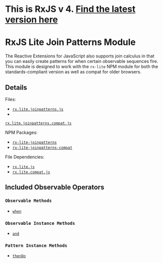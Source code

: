 # This is RxJS v 4. [Find the latest version here](https://github.com/reactivex/rxjs)
# RxJS Lite Join Patterns Module #

The Reactive Extensions for JavaScript also supports join calculus in that you can easily create patterns for when certain observable sequences fire. This module is designed to work with the `rx-lite` NPM module for both the standards-compliant version as well as compat for older browsers.

## Details ##

Files:
- [`rx.lite.joinpatterns.js`](https://github.com/Reactive-Extensions/RxJS/blob/master/modules/rx-lite-joinpatterns/rx.lite.joinpatterns.js)
- 
[`rx.lite.joinpatterns.compat.js`](https://github.com/Reactive-Extensions/RxJS/blob/master/modules/rx-lite-joinpatterns-compat/rx.lite.joinpatterns.compat.js)

NPM Packages:
- [`rx-lite-joinpatterns`](https://www.npmjs.org/package/rx-lite-joinpatterns)
- [`rx-lite-joinpatterns-compat`](https://www.npmjs.org/package/rx-lite-joinpatterns-compat)

File Dependencies:
- [`rx.lite.js`](https://github.com/Reactive-Extensions/RxJS/blob/master/dist/rx.lite.js)
- [`rx.lite.compat.js`](https://github.com/Reactive-Extensions/RxJS/blob/master/dist/rx.lite.compat.js)

## Included Observable Operators ##

### `Observable Methods`
- [`when`](../../api/core/operators/when.md)

### `Observable Instance Methods`
- [`and`](../../api/core/operators/and.md)

### `Pattern Instance Methods`
- [`thenDo`](../../api/core/operators/thendo.md)
